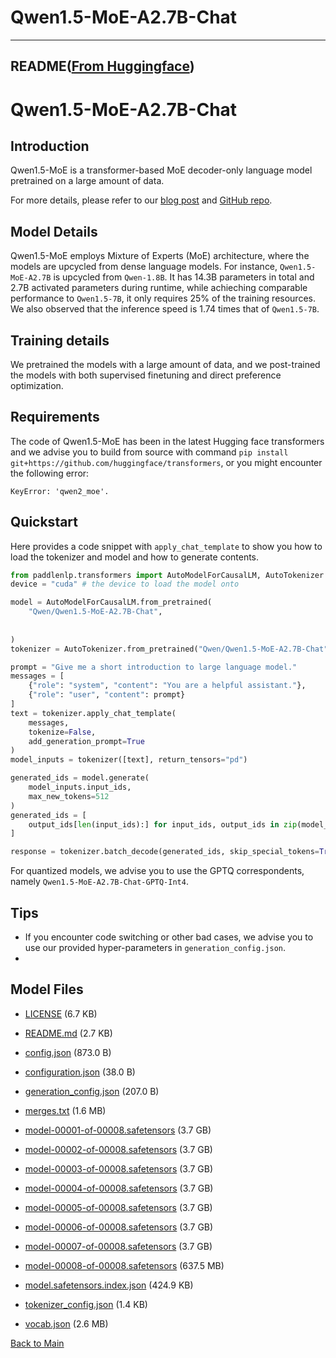 
# Qwen1.5-MoE-A2.7B-Chat
---


## README([From Huggingface](https://huggingface.co/Qwen/Qwen1.5-MoE-A2.7B-Chat))



# Qwen1.5-MoE-A2.7B-Chat


## Introduction

Qwen1.5-MoE is a transformer-based MoE decoder-only language model pretrained on a large amount of data. 

For more details, please refer to our [blog post](https://qwenlm.github.io/blog/qwen-moe/) and [GitHub repo](https://github.com/QwenLM/Qwen1.5).

## Model Details
Qwen1.5-MoE employs Mixture of Experts (MoE) architecture, where the models are upcycled from dense language models. For instance, `Qwen1.5-MoE-A2.7B` is upcycled from `Qwen-1.8B`. It has 14.3B parameters in total and 2.7B activated parameters during runtime, while achieching comparable performance to `Qwen1.5-7B`, it only requires 25% of the training resources. We also observed that the inference speed is 1.74 times that of `Qwen1.5-7B`.

## Training details
We pretrained the models with a large amount of data, and we post-trained the models with both supervised finetuning and direct preference optimization. 

## Requirements
The code of Qwen1.5-MoE has been in the latest Hugging face transformers and we advise you to build from source with command `pip install git+https://github.com/huggingface/transformers`, or you might encounter the following error:
```
KeyError: 'qwen2_moe'.
```

## Quickstart

Here provides a code snippet with `apply_chat_template` to show you how to load the tokenizer and model and how to generate contents.

```python
from paddlenlp.transformers import AutoModelForCausalLM, AutoTokenizer
device = "cuda" # the device to load the model onto

model = AutoModelForCausalLM.from_pretrained(
    "Qwen/Qwen1.5-MoE-A2.7B-Chat",
    
    
)
tokenizer = AutoTokenizer.from_pretrained("Qwen/Qwen1.5-MoE-A2.7B-Chat")

prompt = "Give me a short introduction to large language model."
messages = [
    {"role": "system", "content": "You are a helpful assistant."},
    {"role": "user", "content": prompt}
]
text = tokenizer.apply_chat_template(
    messages,
    tokenize=False,
    add_generation_prompt=True
)
model_inputs = tokenizer([text], return_tensors="pd")

generated_ids = model.generate(
    model_inputs.input_ids,
    max_new_tokens=512
)
generated_ids = [
    output_ids[len(input_ids):] for input_ids, output_ids in zip(model_inputs.input_ids, generated_ids)
]

response = tokenizer.batch_decode(generated_ids, skip_special_tokens=True)[0]
```

For quantized models, we advise you to use the GPTQ correspondents, namely `Qwen1.5-MoE-A2.7B-Chat-GPTQ-Int4`.


## Tips

* If you encounter code switching or other bad cases, we advise you to use our provided hyper-parameters in `generation_config.json`.
* 



## Model Files

- [LICENSE](https://paddlenlp.bj.bcebos.com/models/community/Qwen/Qwen1.5-MoE-A2.7B-Chat/LICENSE) (6.7 KB)

- [README.md](https://paddlenlp.bj.bcebos.com/models/community/Qwen/Qwen1.5-MoE-A2.7B-Chat/README.md) (2.7 KB)

- [config.json](https://paddlenlp.bj.bcebos.com/models/community/Qwen/Qwen1.5-MoE-A2.7B-Chat/config.json) (873.0 B)

- [configuration.json](https://paddlenlp.bj.bcebos.com/models/community/Qwen/Qwen1.5-MoE-A2.7B-Chat/configuration.json) (38.0 B)

- [generation_config.json](https://paddlenlp.bj.bcebos.com/models/community/Qwen/Qwen1.5-MoE-A2.7B-Chat/generation_config.json) (207.0 B)

- [merges.txt](https://paddlenlp.bj.bcebos.com/models/community/Qwen/Qwen1.5-MoE-A2.7B-Chat/merges.txt) (1.6 MB)

- [model-00001-of-00008.safetensors](https://paddlenlp.bj.bcebos.com/models/community/Qwen/Qwen1.5-MoE-A2.7B-Chat/model-00001-of-00008.safetensors) (3.7 GB)

- [model-00002-of-00008.safetensors](https://paddlenlp.bj.bcebos.com/models/community/Qwen/Qwen1.5-MoE-A2.7B-Chat/model-00002-of-00008.safetensors) (3.7 GB)

- [model-00003-of-00008.safetensors](https://paddlenlp.bj.bcebos.com/models/community/Qwen/Qwen1.5-MoE-A2.7B-Chat/model-00003-of-00008.safetensors) (3.7 GB)

- [model-00004-of-00008.safetensors](https://paddlenlp.bj.bcebos.com/models/community/Qwen/Qwen1.5-MoE-A2.7B-Chat/model-00004-of-00008.safetensors) (3.7 GB)

- [model-00005-of-00008.safetensors](https://paddlenlp.bj.bcebos.com/models/community/Qwen/Qwen1.5-MoE-A2.7B-Chat/model-00005-of-00008.safetensors) (3.7 GB)

- [model-00006-of-00008.safetensors](https://paddlenlp.bj.bcebos.com/models/community/Qwen/Qwen1.5-MoE-A2.7B-Chat/model-00006-of-00008.safetensors) (3.7 GB)

- [model-00007-of-00008.safetensors](https://paddlenlp.bj.bcebos.com/models/community/Qwen/Qwen1.5-MoE-A2.7B-Chat/model-00007-of-00008.safetensors) (3.7 GB)

- [model-00008-of-00008.safetensors](https://paddlenlp.bj.bcebos.com/models/community/Qwen/Qwen1.5-MoE-A2.7B-Chat/model-00008-of-00008.safetensors) (637.5 MB)

- [model.safetensors.index.json](https://paddlenlp.bj.bcebos.com/models/community/Qwen/Qwen1.5-MoE-A2.7B-Chat/model.safetensors.index.json) (424.9 KB)

- [tokenizer_config.json](https://paddlenlp.bj.bcebos.com/models/community/Qwen/Qwen1.5-MoE-A2.7B-Chat/tokenizer_config.json) (1.4 KB)

- [vocab.json](https://paddlenlp.bj.bcebos.com/models/community/Qwen/Qwen1.5-MoE-A2.7B-Chat/vocab.json) (2.6 MB)


[Back to Main](../../)